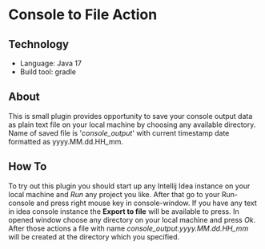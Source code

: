 # Console to File Action

## Technology
- Language: Java 17
- Build tool: gradle


## About
This is small plugin provides opportunity to save your console output data as 
plain text file on your local machine by choosing any available directory.
Name of saved file is '*console_output*' with current timestamp date formatted 
as yyyy.MM.dd.HH_mm.


## How To
To try out this plugin you should start up any Intellij Idea instance on your 
local machine and *Run* any project you like. After that go to your Run-console and
press right mouse key in console-window. If you have any text in idea console 
instance the **Export to file** will be available to press. In opened window
choose any directory on your local machine and press *Ok*. After those actions 
a file with name *console_output.yyyy.MM.dd.HH_mm* will be created at the directory
which you specified.